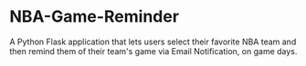 # NBA-Game-Reminder
A Python Flask application that lets users select their favorite NBA team and then remind them of their team's game via Email Notification, on game days.
